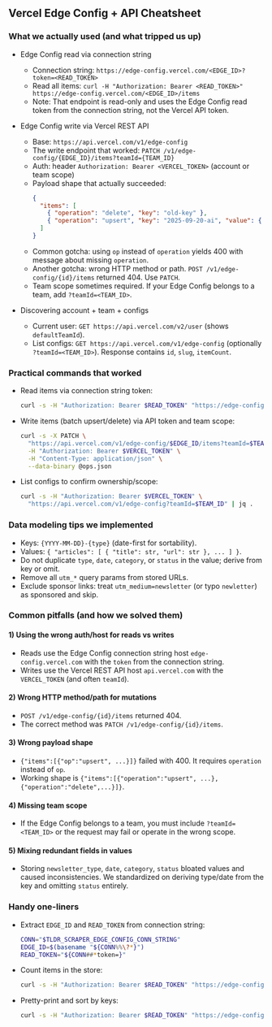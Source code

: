 ## Vercel Edge Config + API Cheatsheet

### What we actually used (and what tripped us up)

- Edge Config read via connection string
  - Connection string: `https://edge-config.vercel.com/<EDGE_ID>?token=<READ_TOKEN>`
  - Read all items: `curl -H "Authorization: Bearer <READ_TOKEN>" https://edge-config.vercel.com/<EDGE_ID>/items`
  - Note: That endpoint is read-only and uses the Edge Config read token from the connection string, not the Vercel API token.

- Edge Config write via Vercel REST API
  - Base: `https://api.vercel.com/v1/edge-config`
  - The write endpoint that worked: `PATCH /v1/edge-config/{EDGE_ID}/items?teamId={TEAM_ID}`
  - Auth: header `Authorization: Bearer <VERCEL_TOKEN>` (account or team scope)
  - Payload shape that actually succeeded:
    ```json
    {
      "items": [
        { "operation": "delete", "key": "old-key" },
        { "operation": "upsert", "key": "2025-09-20-ai", "value": { "articles": [ { "title": "...", "url": "..." } ] } }
      ]
    }
    ```
  - Common gotcha: using `op` instead of `operation` yields 400 with message about missing `operation`.
  - Another gotcha: wrong HTTP method or path. `POST /v1/edge-config/{id}/items` returned 404. Use `PATCH`.
  - Team scope sometimes required. If your Edge Config belongs to a team, add `?teamId=<TEAM_ID>`.

- Discovering account + team + configs
  - Current user: `GET https://api.vercel.com/v2/user` (shows `defaultTeamId`).
  - List configs: `GET https://api.vercel.com/v1/edge-config` (optionally `?teamId=<TEAM_ID>`). Response contains `id`, `slug`, `itemCount`.

### Practical commands that worked

- Read items via connection string token:
  ```bash
  curl -s -H "Authorization: Bearer $READ_TOKEN" "https://edge-config.vercel.com/$EDGE_ID/items" | jq -S .
  ```

- Write items (batch upsert/delete) via API token and team scope:
  ```bash
  curl -s -X PATCH \
    "https://api.vercel.com/v1/edge-config/$EDGE_ID/items?teamId=$TEAM_ID" \
    -H "Authorization: Bearer $VERCEL_TOKEN" \
    -H "Content-Type: application/json" \
    --data-binary @ops.json
  ```

- List configs to confirm ownership/scope:
  ```bash
  curl -s -H "Authorization: Bearer $VERCEL_TOKEN" \
    "https://api.vercel.com/v1/edge-config?teamId=$TEAM_ID" | jq .
  ```

### Data modeling tips we implemented

- Keys: `{YYYY-MM-DD}-{type}` (date-first for sortability).
- Values: `{ "articles": [ { "title": str, "url": str }, ... ] }`.
- Do not duplicate `type`, `date`, `category`, or `status` in the value; derive from key or omit.
- Remove all `utm_*` query params from stored URLs.
- Exclude sponsor links: treat `utm_medium=newsletter` (or typo `newletter`) as sponsored and skip.

### Common pitfalls (and how we solved them)

#### 1) Using the wrong auth/host for reads vs writes
- Reads use the Edge Config connection string host `edge-config.vercel.com` with the `token` from the connection string.
- Writes use the Vercel REST API host `api.vercel.com` with the `VERCEL_TOKEN` (and often `teamId`).

#### 2) Wrong HTTP method/path for mutations
- `POST /v1/edge-config/{id}/items` returned 404.
- The correct method was `PATCH /v1/edge-config/{id}/items`.

#### 3) Wrong payload shape
- `{"items":[{"op":"upsert", ...}]}` failed with 400. It requires `operation` instead of `op`.
- Working shape is `{"items":[{"operation":"upsert", ...},{"operation":"delete",...}]}`.

#### 4) Missing team scope
- If the Edge Config belongs to a team, you must include `?teamId=<TEAM_ID>` or the request may fail or operate in the wrong scope.

#### 5) Mixing redundant fields in values
- Storing `newsletter_type`, `date`, `category`, `status` bloated values and caused inconsistencies. We standardized on deriving type/date from the key and omitting `status` entirely.

### Handy one-liners

- Extract `EDGE_ID` and `READ_TOKEN` from connection string:
  ```bash
  CONN="$TLDR_SCRAPER_EDGE_CONFIG_CONN_STRING"
  EDGE_ID=$(basename "${CONN%%\?*}")
  READ_TOKEN="${CONN##*token=}"
  ```

- Count items in the store:
  ```bash
  curl -s -H "Authorization: Bearer $READ_TOKEN" "https://edge-config.vercel.com/$EDGE_ID/items" | jq 'to_entries | length'
  ```

- Pretty-print and sort by keys:
  ```bash
  curl -s -H "Authorization: Bearer $READ_TOKEN" "https://edge-config.vercel.com/$EDGE_ID/items" | jq -S .
  ```

